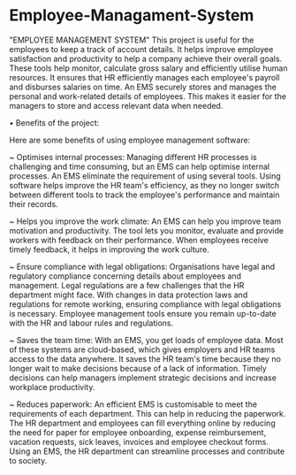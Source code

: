 # Employee-Managament-System
"EMPLOYEE MANAGEMENT SYSTEM" This 
project is useful for the employees to keep a 
track of account details. It helps improve 
employee satisfaction and productivity to help 
a company achieve their overall goals. These 
tools help monitor, calculate gross salary and 
efficiently utilise human resources. It ensures 
that HR efficiently manages each employee's 
payroll and disburses salaries on time. An EMS 
securely stores and manages the personal and 
work-related details of employees. This makes 
it easier for the managers to store and access 
relevant data when needed.

• Benefits of the project:

Here are some benefits of using employee management 
software: 

~ Optimises internal processes: 
Managing different HR processes is challenging and time
consuming, but an EMS can help optimise internal processes. 
An EMS eliminate the requirement of using several tools. 
Using software helps improve the HR team's efficiency, as they 
no longer switch between different tools to track the 
employee's performance and maintain their records. 

~ Helps you improve the work climate: 
An EMS can help you improve team motivation and 
productivity. The tool lets you monitor, evaluate and provide 
workers with feedback on their performance. When 
employees receive timely feedback, it helps in improving the 
work culture. 

~ Ensure compliance with legal obligations: 
Organisations have legal and regulatory compliance 
concerning details about employees and management. Legal 
regulations are a few challenges that the HR department 
might face. With changes in data protection laws and 
regulations for remote working, ensuring compliance with 
legal obligations is necessary. Employee management tools 
ensure you remain up-to-date with the HR and labour rules 
and regulations. 

~ Saves the team time: 
With an EMS, you get loads of employee data. Most of these 
systems are cloud-based, which gives employers and HR teams 
access to the data anywhere. It saves the HR team's time 
because they no longer wait to make decisions because of a 
lack of information. Timely decisions can help managers 
implement strategic decisions and increase workplace 
productivity. 

~ Reduces paperwork: 
An efficient EMS is customisable to meet the requirements of 
each department. This can help in reducing the paperwork. 
The HR department and employees can fill everything online 
by reducing the need for paper for employee onboarding, 
expense reimbursement, vacation requests, sick leaves, 
invoices and employee checkout forms. Using an EMS, the HR 
department can streamline processes and contribute to 
society. 
